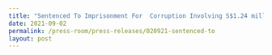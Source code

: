 ```yaml
---
title: "Sentenced To Imprisonment For  Corruption Involving S$1.24 million "
date: 2021-09-02
permalink: /press-room/press-releases/020921-sentenced-to
layout: post
---
```

